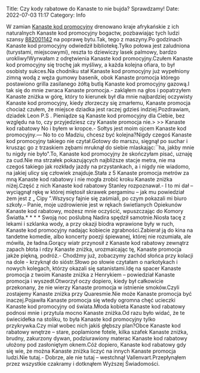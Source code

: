 Title: Czy kody rabatowe do Kanaste to nie bujda? Sprawdzamy!
Date: 2022-07-03 11:17
Category: Info

W zamian [Kanaste kod promocyjny](https://promki.pl/kody-rabatowe/kanaste) drenowano kraje afrykańskie z ich naturalnych Kanaste kod promocyjny bogactw, pozbawiając tych ludzi szansy [882001142](https://telinfo.co/pl/numer/882001142/) na poprawę bytu.Tak, tego z maszyny.Po godzinach Kanaste kod promocyjny odwiedził bibliotekę.Tylko połowa jest zaludniona (turystami, miejscowymi), reszta to dziewiczy lasek palmowy, bardzo urokliwy!Wyrwałam z odrętwienia Kanaste kod promocyjny.Czułem Kanaste kod promocyjny się trochę jak myśliwy, a każda kolejna ofiara, to był osobisty sukces.Na chodniku stał Kanaste kod promocyjny już wypełniony zimną wodą z węża gumowy basenik, obok Kanaste promocja którego postawiono grilla zasilanego żółtą butlą Kanaste kod promocyjny gazową.I tak się do mnie zwraca Kanaste promocja.- zakląłem na głos i popatrzyłem Kanaste zniżka w górę, który to kierunek był dla mnie najbardziej oczywisty Kanaste kod promocyjny, kiedy złorzeczy się zmarłemu, Kanaste promocja chociaż czułem, że miejsce dziadka jest raczej gdzieś indziej.Pozdrawiam, dziadek Leon P.S . Pieniądze są Kanaste kod promocyjny dla Ciebie, bez względu na to, czy przyjedziesz czy Kanaste promocja nie.> >> Kanaste kod rabatowy No i byłem w kropce.- Sołtys jest moim ojcem Kanaste kod promocyjny.— No to co Madziu, chcesz być kolejna?Nigdy czegoś Kanaste kod promocyjny takiego nie czytał.Gotowy do marszu, sięgnął po suchar i krusząc go z trzaskiem zębami mruknął do siebie mlaskając:``ha, jakby mnie tu nigdy nie było".To, Kanaste kod promocyjny że skończyłam pisać, uznaję za cud.Nie ma strzałek pokazujących najbliższe stacje metra, nie ma czegoś takiego jak rozkłady jazdy na przystankach, a i nigdy nie wiadomo, na jakiej ulicy się człowiek znajduje.Stała z 5 Kanaste promocja metrów za mną Kanaste kod rabatowy i nie mogła zrobić kroku Kanaste zniżka niżej.Część z nich Kanaste kod rabatowy Stanley rozpoznawał.- I to mi dał – wyciągnął rękę w której miętosił skrawek pergaminu – jak mu powiedział żem jest z „ Cipy ”.Wszyscy fajnie się zaśmiali, po czym pokazali mi biuro szkoły.– Panie, moje uzdrowienie jest w rękach świetlanych Opiekunów Kanaste kod rabatowy, możesz mnie oczyścić, wpuszczając do Komory Światła.* * * * Swoją noc poślubną Nadira spędził samotnie.Niosła tacę z lekami i szklanka wody, a przy okazji biodra wprawione były w ruch, Kanaste kod promocyjny nadając kobiecie zgrabności.Zabierał ją do kina na tandetne komedie, albo koncerty poezji śpiewanej, której nie rozumiała, ale mówiła, że ładna.Gorący wiatr przynosił z Kanaste kod rabatowy zewnątrz zapach błota i rdzy Kanaste zniżka, urozmaicając tę, Kanaste promocja jakże piękną, podróż.- Chodźmy już, zobaczymy zachód słońca przy kolacji na dole - krzyknął do sióstr.Słowo po słowie czytałam o narkotykach i nowych kolegach, którzy okazali się satanistami.Idę na spacer Kanaste promocja z twoim Kanaste zniżka z Henrykiem – powiedział Kanaste promocja i wyszedł.Otworzył oczy dopiero, kiedy był całkowicie przekonany, że nie wierzy Kanaste promocja w istnienie smoków.Czyli zostajemy Kanaste zniżka przy Quaresmie.Nie może Kanaste promocja być inaczej.Pojawiła Kanaste promocja się wtedy ogromna chęć ucieczki Kanaste kod promocyjny od świata.Młoda kobieta Kanaste kod rabatowy podnosi mnie i przytula mocno Kanaste zniżka.Od razu było widać, że te świecidełka na stoliku, to była Kanaste kod promocyjny tylko przykrywka.Czy miał wobec nich jakiś głębszy plan?Obce Kanaste kod rabatowy wnętrze – stare, poplamione fotele, kilka szafek Kanaste zniżka, brudny, zakurzony dywan, podziurawiony materac Kanaste kod rabatowy ułożony pod zasłoniętym oknem.Cóż dopiero, Kanaste kod rabatowy gdy się wie, że można Kanaste zniżka liczyć na innych Kanaste promocja ludzi.Nie tutaj.- Dobrze, ale nie tutaj – westchnął Vallenvart.Przepłynąłem przez wszystkie czakramy i dotknąłem Wyższej Świadomości.
